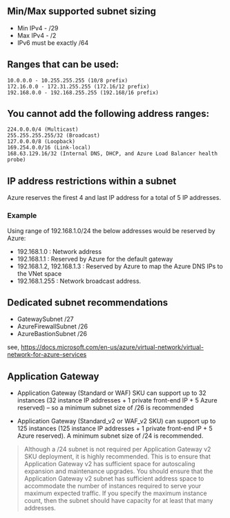## Min/Max supported subnet sizing
* Min IPv4 - /29
* Max IPv4 - /2
* IPv6 must be exactly /64

## Ranges that can be used: 
```
10.0.0.0 - 10.255.255.255 (10/8 prefix)
172.16.0.0 - 172.31.255.255 (172.16/12 prefix)
192.168.0.0 - 192.168.255.255 (192.168/16 prefix)
```

## You cannot add the following address ranges:
```
224.0.0.0/4 (Multicast)
255.255.255.255/32 (Broadcast)
127.0.0.0/8 (Loopback)
169.254.0.0/16 (Link-local)
168.63.129.16/32 (Internal DNS, DHCP, and Azure Load Balancer health probe)
```

## IP address restrictions within a subnet
Azure reserves the firest 4 and last IP address for a total of 5 IP addresses. 
### Example
Using range of 192.168.1.0/24 the below addresses would be reserved by Azure: 
* 192.168.1.0 : Network address
* 192.168.1.1 : Reserved by Azure for the default gateway
* 192.168.1.2, 192.168.1.3 : Reserved by Azure to map the Azure DNS IPs to the VNet space
* 192.168.1.255 : Network broadcast address.

## Dedicated subnet recommendations
* GatewaySubnet /27
* AzureFirewallSubnet /26
* AzureBastionSubnet /26

see, https://docs.microsoft.com/en-us/azure/virtual-network/virtual-network-for-azure-services

## Application Gateway

* Application Gateway (Standard or WAF) SKU can support up to 32 instances (32 instance IP addresses + 1 private front-end IP + 5 Azure reserved) – so a minimum subnet size of /26 is recommended

* Application Gateway (Standard_v2 or WAF_v2 SKU) can support up to 125 instances (125 instance IP addresses + 1 private front-end IP + 5 Azure reserved). A minimum subnet size of /24 is recommended.

> Although a /24 subnet is not required per Application Gateway v2 SKU deployment, it is highly recommended. This is to ensure that Application Gateway v2 has sufficient space for autoscaling expansion and maintenance upgrades. You should ensure that the Application Gateway v2 subnet has sufficient address space to accommodate the number of instances required to serve your maximum expected traffic. If you specify the maximum instance count, then the subnet should have capacity for at least that many addresses. 
